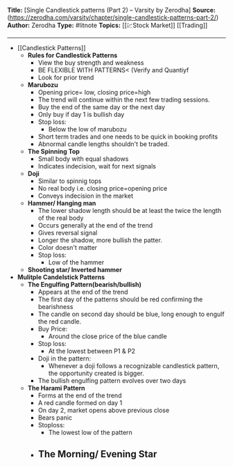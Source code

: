 
**Title:** [Single Candlestick patterns (Part 2) – Varsity by Zerodha]
**Source:** (https://zerodha.com/varsity/chapter/single-candlestick-patterns-part-2/)
**Author:** Zerodha
**Type:** #litnote 
**Topics:** [[💹Stock Market]] [[Trading]]

----
- [[Candlestick Patterns]]
	- **Rules for Candlestick Patterns**
		- View the buy strength and weakness
		- BE FLEXIBLE WITH PATTERNS< (Verify and Quantiyf
		- Look for prior trend
	- **Marubozu**
		- Opening price= low, closing price=high
		- The trend will continue within the next few trading sessions.
		- Buy the end of the same day or the next day
		- Only buy if day 1 is bullish day
		- Stop loss:
			- Below the low of marubozu
		- Short term trades and one needs to be quick in booking profits
		- Abnormal candle lengths shouldn't be traded.
	- **The Spinning Top**
		- Small body with equal shadows
		- Indicates indecision, wait for next signals
	- **Doji**
		- Similar to spinnig tops
		- No real body i.e. closing price=opening price
		- Conveys indecision in the market
	- **Hammer/ Hanging man**
		- The lower shadow length should be at least the twice the length of the real body
		- Occurs generally at the end of the trend
		- Gives reversal signal
		- Longer the shadow, more bullish the patter.
		- Color doesn't matter
		- Stop loss:
			- Low of the hammer
	- **Shooting star/ Inverted hammer**
- **Mulitple Candelstick Patterns**
	- **The Engulfing Pattern(bearish/bullish)**
		- Appears at the end of the trend
		- The first day of the patterns should be red confirming the bearishness
		- The candle on second day should be blue, long enough to engulf the red candle.
		- Buy Price: 
			- Around the close price of the blue candle
		- Stop loss: 
			- At the lowest between P1 & P2
		- Doji in the pattern:
			- Whenever a doji follows a recognizable candlestick pattern, the opportunity created is bigger.
		- The bullish engulfing pattern evolves over two days
	- **The Harami Pattern**
		- Forms at the end of the trend
		- A red candle formed on day 1
		- On day 2, market opens above previous close
		- Bears panic
		- Stoploss: 
			- The lowest low of the pattern
		- **The Morning/ Evening Star**
			- 